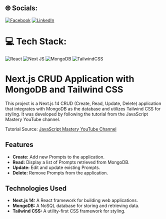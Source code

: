 ## 🌐 Socials:
[![Facebook](https://img.shields.io/badge/Facebook-%231877F2.svg?logo=Facebook&logoColor=white)](https://facebook.com/ememVII) [![LinkedIn](https://img.shields.io/badge/LinkedIn-%230077B5.svg?logo=linkedin&logoColor=white)](https://linkedin.com/in/ememVII) 

# 💻 Tech Stack:
![React](https://img.shields.io/badge/react-%2320232a.svg?style=for-the-badge&logo=react&logoColor=%2361DAFB) ![Next JS](https://img.shields.io/badge/Next-black?style=for-the-badge&logo=next.js&logoColor=white) ![MongoDB](https://img.shields.io/badge/MongoDB-%234ea94b.svg?style=for-the-badge&logo=mongodb&logoColor=white) ![TailwindCSS](https://img.shields.io/badge/tailwindcss-%2338B2AC.svg?style=for-the-badge&logo=tailwind-css&logoColor=white)

<!-- Proudly created with GPRM ( https://gprm.itsvg.in ) -->

# Next.js CRUD Application with MongoDB and Tailwind CSS

This project is a Next.js 14 CRUD (Create, Read, Update, Delete) application that integrates with MongoDB as the database and utilizes Tailwind CSS for styling. It was developed by following the tutorial from the JavaScript Mastery YouTube channel.

Tutorial Source: [JavaScript Mastery YouTube Channel](https://www.youtube.com/@javascriptmastery)

## Features

- **Create:** Add new Prompts to the application.
- **Read:** Display a list of Prompts retrieved from MongoDB.
- **Update:** Edit and update existing Prompts.
- **Delete:** Remove Prompts from the application.

## Technologies Used

- **Next.js 14:** A React framework for building web applications.
- **MongoDB:** A NoSQL database for storing and retrieving data.
- **Tailwind CSS:** A utility-first CSS framework for styling.